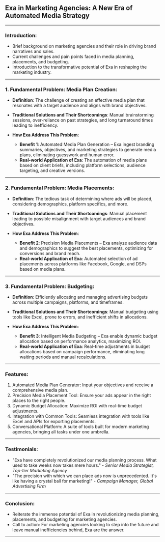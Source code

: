 ## **Exa in Marketing Agencies: A New Era of Automated Media Strategy**

---

### **Introduction**: 
- Brief background on marketing agencies and their role in driving brand narratives and sales.
- Current challenges and pain points faced in media planning, placements, and budgeting.
- Introduction to the transformative potential of Exa in reshaping the marketing industry.

---

### **1. Fundamental Problem: Media Plan Creation**:
   - **Definition**: The challenge of creating an effective media plan that resonates with a target audience and aligns with brand objectives.
   
   - **Traditional Solutions and Their Shortcomings**: Manual brainstorming sessions, over-reliance on past strategies, and long turnaround times leading to inefficiency.
   
   - **How Exa Address This Problem**: 
      - **Benefit 1**: Automated Media Plan Generation – Exa ingest branding summaries, objectives, and marketing strategies to generate media plans, eliminating guesswork and human error.
      - **Real-world Application of Exa**: The automation of media plans based on client briefs, including platform selections, audience targeting, and creative versions.

---

### **2. Fundamental Problem: Media Placements**:
   - **Definition**: The tedious task of determining where ads will be placed, considering demographics, platform specifics, and more.
   
   - **Traditional Solutions and Their Shortcomings**: Manual placement leading to possible misalignment with target audiences and brand objectives.
   
   - **How Exa Address This Problem**: 
      - **Benefit 2**: Precision Media Placements – Exa analyze audience data and demographics to suggest the best placements, optimizing for conversions and brand reach.
      - **Real-world Application of Exa**: Automated selection of ad placements across platforms like Facebook, Google, and DSPs based on media plans.

---

### **3. Fundamental Problem: Budgeting**:
   - **Definition**: Efficiently allocating and managing advertising budgets across multiple campaigns, platforms, and timeframes.
   
   - **Traditional Solutions and Their Shortcomings**: Manual budgeting using tools like Excel, prone to errors, and inefficient shifts in allocations.
   
   - **How Exa Address This Problem**: 
      - **Benefit 3**: Intelligent Media Budgeting – Exa enable dynamic budget allocation based on performance analytics, maximizing ROI.
      - **Real-world Application of Exa**: Real-time adjustments in budget allocations based on campaign performance, eliminating long waiting periods and manual recalculations.

---

### **Features**:
1. Automated Media Plan Generator: Input your objectives and receive a comprehensive media plan.
2. Precision Media Placement Tool: Ensure your ads appear in the right places to the right people.
3. Dynamic Budget Allocation: Maximize ROI with real-time budget adjustments.
4. Integration with Common Tools: Seamless integration with tools like Excel and APIs for exporting placements.
5. Conversational Platform: A suite of tools built for modern marketing agencies, bringing all tasks under one umbrella.

---

### **Testimonials**:
- "Exa have completely revolutionized our media planning process. What used to take weeks now takes mere hours." - *Senior Media Strategist, Top-tier Marketing Agency*
- "The precision with which we can place ads now is unprecedented. It's like having a crystal ball for marketing!" - *Campaign Manager, Global Advertising Firm*

---

### **Conclusion**: 
- Reiterate the immense potential of Exa in revolutionizing media planning, placements, and budgeting for marketing agencies.
- Call to action: For marketing agencies looking to step into the future and leave manual inefficiencies behind, Exa are the answer.

---